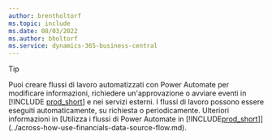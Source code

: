 ```yaml
---
author: brentholtorf
ms.topic: include
ms.date: 08/03/2022
ms.author: bholtorf
ms.service: dynamics-365-business-central
---
```

> [!TIP]
> Puoi creare flussi di lavoro automatizzati con Power Automate per modificare informazioni, richiedere un'approvazione o avviare eventi in [!INCLUDE [prod_short](prod_short.md)] e nei servizi esterni. I flussi di lavoro possono essere eseguiti automaticamente, su richiesta o periodicamente. Ulteriori informazioni in [Utilizza i flussi di Power Automate in [!INCLUDE[prod_short](includes/prod_short.md)]](../across-how-use-financials-data-source-flow.md).
